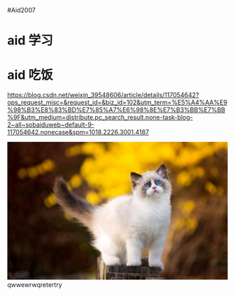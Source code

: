 #Aid2007

#   aid 学习

#   aid   吃饭

https://blog.csdn.net/weixin_39548606/article/details/117054642?ops_request_misc=&request_id=&biz_id=102&utm_term=%E5%A4%AA%E9%98%B3%E8%83%BD%E7%85%A7%E6%98%8E%E7%B3%BB%E7%BB%9F&utm_medium=distribute.pc_search_result.none-task-blog-2~all~sobaiduweb~default-9-117054642.nonecase&spm=1018.2226.3001.4187

![](./timg.jpg)qwwewrwqretertry

